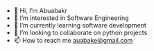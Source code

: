 - 👋 Hi, I’m Abuabakr
- 👀 I’m interested in Software Engineering 
- 🌱 I’m currently learning software development
- 💞️ I’m looking to collaborate on python projects
- 📫 How to reach me auabake@gmail.com

<!---
auabake/auabake is a ✨ special ✨ repository because its `README.md` (this file) appears on your GitHub profile.
You can click the Preview link to take a look at your changes.
--->

